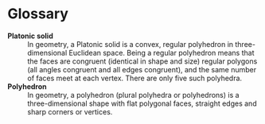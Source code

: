 # Glossary


<dl>

  <dt><strong>Platonic solid</strong></dt>
  <dd>
    In geometry, a Platonic solid is a convex, regular polyhedron in three-dimensional Euclidean space. Being a regular polyhedron means that the faces are congruent (identical in shape and size) regular polygons (all angles congruent and all edges congruent), and the same number of faces meet at each vertex. There are only five such polyhedra.
  </dd>

  <dt><strong>Polyhedron</strong></dt>
  <dd>
    In geometry, a polyhedron (plural polyhedra or polyhedrons) is a three-dimensional shape with flat polygonal faces, straight edges and sharp corners or vertices.
  </dd>

</dl>

